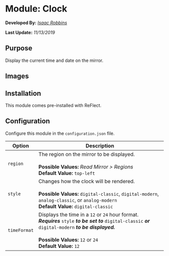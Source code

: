 # Module: Clock

**Developed By:** *[Isaac Robbins](https://github.com/MeAwesome)*

**Last Update:** *11/13/2019*

## Purpose

Display the current time and date on the mirror.

## Images



## Installation

This module comes pre-installed with ReFlect.

## Configuration

Configure this module in the `configuration.json` file.

| Option       | Description
| ------------ | ------
| `region`     | The region on the mirror to be displayed. <br><br> **Possible Values:** *Read Mirror > Regions* <br> **Default Value:** `top-left`
| `style`      | Changes how the clock will be rendered. <br><br> **Possible Values:** `digital-classic`, `digital-modern`, `analog-classic`, or `analog-modern` <br> **Default Value:** `digital-classic`
| `timeFormat` | Displays the time in a `12` or `24` hour format. <br> ***Requires*** `style` ***to be set to*** `digital-classic` ***or*** `digital-modern` ***to be displayed.*** <br><br> **Possible Values:** `12` or `24` <br> **Default Value:** `12`

##
